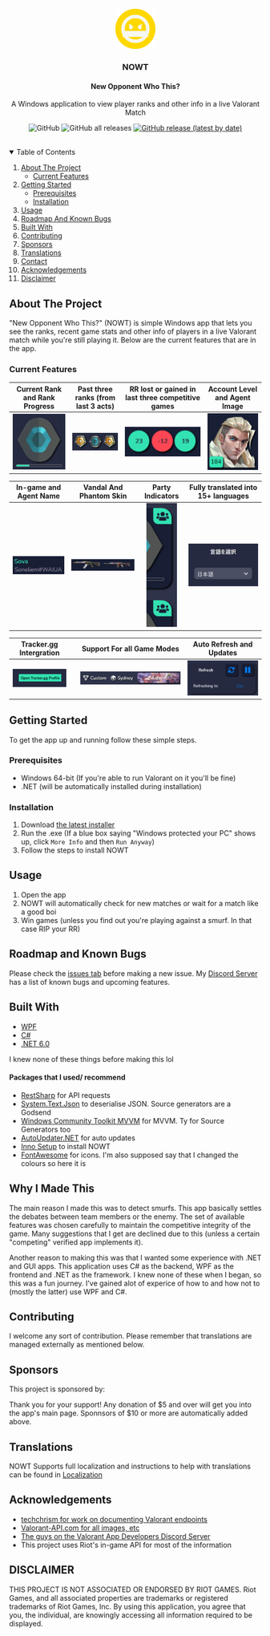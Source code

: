 <p align="center">
  <a href="https://github.com/pwall2222/NOWT">
    <img src="NOWT/Assets/logo.png" alt="Logo" width="80" height="80">
  </a>
</p>
<h3 align="center">NOWT</h3>
<h4 align="center">New Opponent Who This?</h4>

  <p align="center">
    A Windows application to view player ranks and other info in a live Valorant Match</p>
    <p align="center">
    <img alt="GitHub" src="https://img.shields.io/github/license/pwall2222/NOWT?color=blue">
    <img alt="GitHub all releases" src="https://img.shields.io/github/downloads/pwall2222/NOWT/total?color=blue">
    <a href="https://github.com/pwall2222/NOWT/releases/latest/download/NOWT.exe">
      <img alt="GitHub release (latest by date)" src="https://img.shields.io/github/v/release/pwall2222/NOWT">
    </a>
    </p>
  <br />

<details open="open">
  <summary>Table of Contents</summary>
  <ol>
    <li>
      <a href="#about-the-project">About The Project</a>
      <ul>
      <li><a href="#current-features">Current Features</a></li>
      </ul>
    </li>
    <li>
      <a href="#getting-started">Getting Started</a>
      <ul>
        <li><a href="#prerequisites">Prerequisites</a></li>
        <li><a href="#installation">Installation</a></li>
      </ul>
    </li>
    <li><a href="#usage">Usage</a></li>
    <li><a href="#roadmap-and-known-bugs">Roadmap And Known Bugs</a></li>
    <li><a href="#built-with">Built With</a></li>
    <li><a href="#contributing">Contributing</a></li>
    <li><a href="#Sponsors">Sponsors</a></li>
    <li><a href="#Translations">Translations</a></li>
    <li><a href="#contact">Contact</a></li>
    <li><a href="#acknowledgements">Acknowledgements</a></li>
    <li><a href="#DISCLAIMER">Disclaimer</a></li>
  </ol>
</details>

## About The Project

"New Opponent Who This?" (NOWT) is simple Windows app that lets you see the ranks, recent game stats and other info of players in a live Valorant match while you're still playing it. Below are the current features that are in the app.

### Current Features

|Current Rank and Rank Progress|Past three ranks (from last 3 acts)|RR lost or gained in last three competitive games|Account Level and Agent Image|
|:---:|:---:|:---:|:---:|
|![rank](Screenshots/rank.png)|![rank](Screenshots/pranks.png)|![rank](Screenshots/history.png)|![card](Screenshots/card.png)|

|In-game and Agent Name|Vandal And Phantom Skin|Party Indicators|Fully translated into 15+ languages|
|:---:|:---:|:---:|:---:|
|![name](Screenshots/name.png)|![skin](Screenshots/skin.png)|![party](Screenshots/party.png)|![translation](Screenshots/language.png)|

|Tracker.gg Intergration||Support For all Game Modes|Auto Refresh and Updates|
|:---:|:---:|:---:|:---:|
|![tracker](Screenshots/tracker.png)||![mode](Screenshots/mode.png)|![refresh](Screenshots/refresh.png)|

## Getting Started

To get the app up and running follow these simple steps.

### Prerequisites

* Windows 64-bit (If you're able to run Valorant on it you'll be fine)
* .NET (will be automatically installed during installation)

### Installation

1. Download [the latest installer](https://github.com/pwall2222/releases/latest/download/NOWT.exe)
2. Run the .exe (If a blue box saying "Windows protected your PC" shows up, click `More Info` and then `Run Anyway`)
3. Follow the steps to install NOWT

## Usage

1. Open the app
2. NOWT will automatically check for new matches or wait for a match like a good boi
3. Win games (unless you find out you're playing against a smurf. In that case RIP your RR)

## Roadmap and Known Bugs

Please check the [issues tab](https://github.com/pwall2222/NOWT/issues) before making a new issue. My [Discord Server](https://discord.gg/X7CYCeZSRK) has a list of known bugs and upcoming features.

## Built With

* [WPF](https://docs.microsoft.com/en-us/dotnet/desktop/wpf/?view=netdesktop-6.0)
* [C#](https://docs.microsoft.com/en-us/dotnet/csharp/)
* [.NET 6.0](https://dotnet.microsoft.com/)

I knew none of these things before making this lol

#### Packages that I used/ recommend

* [RestSharp](https://restsharp.dev/) for API requests
* [System.Text.Json](https://docs.microsoft.com/en-us/dotnet/api/system.text.json) to deserialise JSON. Source generators are a Godsend
* [Windows Community Toolkit MVVM](https://docs.microsoft.com/en-us/windows/communitytoolkit/mvvm/introduction) for MVVM. Ty for Source Generators too
* [AutoUpdater.NET](https://github.com/ravibpatel/AutoUpdater.NET) for auto updates
* [Inno Setup](https://jrsoftware.org/isinfo.php) to install NOWT
* [FontAwesome](https://fontawesome.com/license) for icons. I'm also supposed say that I changed the colours so here it is

## Why I Made This

The main reason I made this was to detect smurfs. This app basically settles the debates between team members or the enemy. The set of available features was chosen carefully to maintain the competitive integrity of the game. Many suggestions that I get are declined due to this (unless a certain "competing" verified app implements it).

Another reason to making this was that I wanted some experience with .NET and GUI apps. This application uses C# as the backend, WPF as the frontend and .NET as the framework. I knew none of these when I began, so this was a fun journey. I've gained alot of experice of how to and how not to (mostly the latter) use WPF and C#.

## Contributing

I welcome any sort of contribution. Please remember that translations are managed externally as mentioned below.

## Sponsors

This project is sponsored by:

<!-- sponsors --><!-- sponsors -->  

Thank you for your support! Any donation of $5 and over will get you into the app's main page. Sponnsors of $10 or more are automatically added above.

## Translations

NOWT Supports full localization and instructions to help with translations can be found in [Localization](./Localization.md)

## Acknowledgements

* [techchrism for work on documenting Valorant endpoints](https://github.com/techchrism/valorant-api-docs)
* [Valorant-API.com for all images, etc](https://valorant-api.com/)
* [The guys on the Valorant App Developers Discord Server](https://discord.gg/a9yzrw3KAm)
* This project uses Riot's in-game API for most of the information

## DISCLAIMER

THIS PROJECT IS NOT ASSOCIATED OR ENDORSED BY RIOT GAMES. Riot Games, and all associated properties are trademarks or registered trademarks of Riot Games, Inc.
By using this application, you agree that you, the individual, are knowingly accessing all information required to be displayed.
